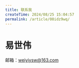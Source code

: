```yaml
---
title: 联系我
createTime: 2024/08/25 15:04:57
permalink: /article/00idz9wq/
---
```

# 易世伟

邮箱：weiyiysw@163.com
